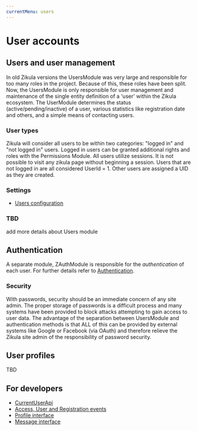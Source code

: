 ```yaml
---
currentMenu: users
---
```

# User accounts

## Users and user management

In old Zikula versions the UsersModule was very large and responsible for too many roles in the project.
Because of this, these roles have been split. Now, the UsersModule is only responsible for user management
and maintenance of the single entity definition of a 'user' within the Zikula ecosystem. The UserModule
determines the status (active/pending/inactive) of a user, various statistics like registration date and others,
and a simple means of contacting users.

### User types

Zikula will consider all users to be within two categories: "logged in" and "not logged in" users. Logged in users can
be granted additional rights and roles with the Permissions Module. All users utilize sessions. It is not possible to 
visit any zikula page without beginning a session. Users that are not logged in are all considered UserId = 1. Other
users are assigned a UID as they are created.

### Settings

- [Users configuration](UsersConfiguration.md)

### TBD

add more details about Users module

## Authentication

A separate module, ZAuthModule is responsible for the *authentication* of each user. For further details refer to [Authentication](Authentication.md).

### Security

With passwords, security should be an immediate concern of any site admin. The proper storage of passwords is a difficult
process and many systems have been provided to block attacks attempting to gain access to user data. The advantage of
the separation between UsersModule and authentication methods is that ALL of this can be provided by external systems
like Google or Facebook (via OAuth) and therefore relieve the Zikula site admin of the responsibility of password security.

## User profiles

TBD

## For developers

- [CurrentUserApi](Dev/CurrentUserApi.md)
- [Access, User and Registration events](Dev/AccessUserAndRegistrationEvents.md)
- [Profile interface](Dev/ProfileInterface.md)
- [Message interface](Dev/MessageInterface.md)
